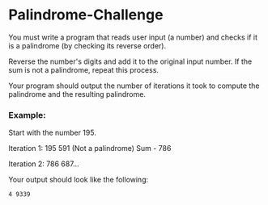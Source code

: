 # Palindrome-Challenge

You must write a program that reads user input (a number) and checks if it is a palindrome (by checking its reverse order).

Reverse the number's digits and add it to the original input number. If the sum is not a palindrome, repeat this process.

Your program should output the number of iterations it took to compute the palindrome and the resulting palindrome.



### Example:

Start with the number 195.

Iteration 1: 195 591 (Not a palindrome) Sum - 786

Iteration 2: 786 687...


Your output should look like the following:
```
4 9339
```
